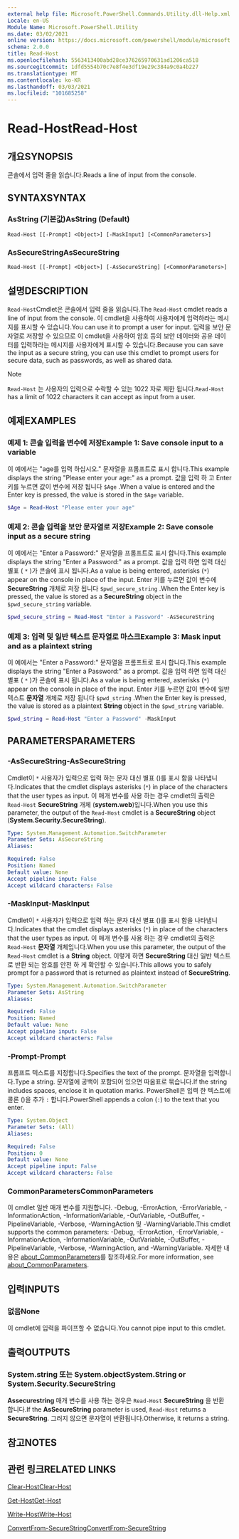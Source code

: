 ```yaml
---
external help file: Microsoft.PowerShell.Commands.Utility.dll-Help.xml
Locale: en-US
Module Name: Microsoft.PowerShell.Utility
ms.date: 03/02/2021
online version: https://docs.microsoft.com/powershell/module/microsoft.powershell.utility/read-host?view=powershell-7.2&WT.mc_id=ps-gethelp
schema: 2.0.0
title: Read-Host
ms.openlocfilehash: 5563413400abd28ce376265970631ad1206ca518
ms.sourcegitcommit: 1dfd5554b70c7e8f4e3df19e29c384a9c0a4b227
ms.translationtype: MT
ms.contentlocale: ko-KR
ms.lasthandoff: 03/03/2021
ms.locfileid: "101685258"
---
```

# <span data-ttu-id="b2071-102">Read-Host</span><span class="sxs-lookup"><span data-stu-id="b2071-102">Read-Host</span></span>

## <span data-ttu-id="b2071-103">개요</span><span class="sxs-lookup"><span data-stu-id="b2071-103">SYNOPSIS</span></span>
<span data-ttu-id="b2071-104">콘솔에서 입력 줄을 읽습니다.</span><span class="sxs-lookup"><span data-stu-id="b2071-104">Reads a line of input from the console.</span></span>

## <span data-ttu-id="b2071-105">SYNTAX</span><span class="sxs-lookup"><span data-stu-id="b2071-105">SYNTAX</span></span>

### <span data-ttu-id="b2071-106">AsString (기본값)</span><span class="sxs-lookup"><span data-stu-id="b2071-106">AsString (Default)</span></span>

```
Read-Host [[-Prompt] <Object>] [-MaskInput] [<CommonParameters>]
```

### <span data-ttu-id="b2071-107">AsSecureString</span><span class="sxs-lookup"><span data-stu-id="b2071-107">AsSecureString</span></span>

```
Read-Host [[-Prompt] <Object>] [-AsSecureString] [<CommonParameters>]
```

## <span data-ttu-id="b2071-108">설명</span><span class="sxs-lookup"><span data-stu-id="b2071-108">DESCRIPTION</span></span>

<span data-ttu-id="b2071-109">`Read-Host`Cmdlet은 콘솔에서 입력 줄을 읽습니다.</span><span class="sxs-lookup"><span data-stu-id="b2071-109">The `Read-Host` cmdlet reads a line of input from the console.</span></span> <span data-ttu-id="b2071-110">이 cmdlet을 사용하여 사용자에게 입력하라는 메시지를 표시할 수 있습니다.</span><span class="sxs-lookup"><span data-stu-id="b2071-110">You can use it to prompt a user for input.</span></span> <span data-ttu-id="b2071-111">입력을 보안 문자열로 저장할 수 있으므로 이 cmdlet을 사용하여 암호 등의 보안 데이터와 공유 데이터를 입력하라는 메시지를 사용자에게 표시할 수 있습니다.</span><span class="sxs-lookup"><span data-stu-id="b2071-111">Because you can save the input as a secure string, you can use this cmdlet to prompt users for secure data, such as passwords, as well as shared data.</span></span>

> [!NOTE]
> <span data-ttu-id="b2071-112">`Read-Host` 는 사용자의 입력으로 수락할 수 있는 1022 자로 제한 됩니다.</span><span class="sxs-lookup"><span data-stu-id="b2071-112">`Read-Host` has a limit of 1022 characters it can accept as input from a user.</span></span>

## <span data-ttu-id="b2071-113">예제</span><span class="sxs-lookup"><span data-stu-id="b2071-113">EXAMPLES</span></span>

### <span data-ttu-id="b2071-114">예제 1: 콘솔 입력을 변수에 저장</span><span class="sxs-lookup"><span data-stu-id="b2071-114">Example 1: Save console input to a variable</span></span>

<span data-ttu-id="b2071-115">이 예에서는 "age를 입력 하십시오." 문자열을 프롬프트로 표시 합니다.</span><span class="sxs-lookup"><span data-stu-id="b2071-115">This example displays the string "Please enter your age:" as a prompt.</span></span> <span data-ttu-id="b2071-116">값을 입력 하 고 Enter 키를 누르면 값이 변수에 저장 됩니다 `$Age` .</span><span class="sxs-lookup"><span data-stu-id="b2071-116">When a value is entered and the Enter key is pressed, the value is stored in the `$Age` variable.</span></span>

```powershell
$Age = Read-Host "Please enter your age"
```

### <span data-ttu-id="b2071-117">예제 2: 콘솔 입력을 보안 문자열로 저장</span><span class="sxs-lookup"><span data-stu-id="b2071-117">Example 2: Save console input as a secure string</span></span>

<span data-ttu-id="b2071-118">이 예에서는 "Enter a Password:" 문자열을 프롬프트로 표시 합니다.</span><span class="sxs-lookup"><span data-stu-id="b2071-118">This example displays the string "Enter a Password:" as a prompt.</span></span> <span data-ttu-id="b2071-119">값을 입력 하면 입력 대신 별표 ( `*` )가 콘솔에 표시 됩니다.</span><span class="sxs-lookup"><span data-stu-id="b2071-119">As a value is being entered, asterisks (`*`) appear on the console in place of the input.</span></span> <span data-ttu-id="b2071-120">Enter 키를 누르면 값이 변수에 **SecureString** 개체로 저장 됩니다 `$pwd_secure_string` .</span><span class="sxs-lookup"><span data-stu-id="b2071-120">When the Enter key is pressed, the value is stored as a **SecureString** object in the `$pwd_secure_string` variable.</span></span>

```powershell
$pwd_secure_string = Read-Host "Enter a Password" -AsSecureString
```

### <span data-ttu-id="b2071-121">예제 3: 입력 및 일반 텍스트 문자열로 마스크</span><span class="sxs-lookup"><span data-stu-id="b2071-121">Example 3: Mask input and as a plaintext string</span></span>

<span data-ttu-id="b2071-122">이 예에서는 "Enter a Password:" 문자열을 프롬프트로 표시 합니다.</span><span class="sxs-lookup"><span data-stu-id="b2071-122">This example displays the string "Enter a Password:" as a prompt.</span></span> <span data-ttu-id="b2071-123">값을 입력 하면 입력 대신 별표 ( `*` )가 콘솔에 표시 됩니다.</span><span class="sxs-lookup"><span data-stu-id="b2071-123">As a value is being entered, asterisks (`*`) appear on the console in place of the input.</span></span> <span data-ttu-id="b2071-124">Enter 키를 누르면 값이 변수에 일반 텍스트 **문자열** 개체로 저장 됩니다 `$pwd_string` .</span><span class="sxs-lookup"><span data-stu-id="b2071-124">When the Enter key is pressed, the value is stored as a plaintext **String** object in the `$pwd_string` variable.</span></span>

```powershell
$pwd_string = Read-Host "Enter a Password" -MaskInput
```

## <span data-ttu-id="b2071-125">PARAMETERS</span><span class="sxs-lookup"><span data-stu-id="b2071-125">PARAMETERS</span></span>

### <span data-ttu-id="b2071-126">-AsSecureString</span><span class="sxs-lookup"><span data-stu-id="b2071-126">-AsSecureString</span></span>

<span data-ttu-id="b2071-127">Cmdlet이 `*` 사용자가 입력으로 입력 하는 문자 대신 별표 ()를 표시 함을 나타냅니다.</span><span class="sxs-lookup"><span data-stu-id="b2071-127">Indicates that the cmdlet displays asterisks (`*`) in place of the characters that the user types as input.</span></span> <span data-ttu-id="b2071-128">이 매개 변수를 사용 하는 경우 cmdlet의 출력은 `Read-Host` **SecureString** 개체 (**system.web**)입니다.</span><span class="sxs-lookup"><span data-stu-id="b2071-128">When you use this parameter, the output of the `Read-Host` cmdlet is a **SecureString** object (**System.Security.SecureString**).</span></span>

```yaml
Type: System.Management.Automation.SwitchParameter
Parameter Sets: AsSecureString
Aliases:

Required: False
Position: Named
Default value: None
Accept pipeline input: False
Accept wildcard characters: False
```

### <span data-ttu-id="b2071-129">-MaskInput</span><span class="sxs-lookup"><span data-stu-id="b2071-129">-MaskInput</span></span>

<span data-ttu-id="b2071-130">Cmdlet이 `*` 사용자가 입력으로 입력 하는 문자 대신 별표 ()를 표시 함을 나타냅니다.</span><span class="sxs-lookup"><span data-stu-id="b2071-130">Indicates that the cmdlet displays asterisks (`*`) in place of the characters that the user types as input.</span></span> <span data-ttu-id="b2071-131">이 매개 변수를 사용 하는 경우 cmdlet의 출력은 `Read-Host` **문자열** 개체입니다.</span><span class="sxs-lookup"><span data-stu-id="b2071-131">When you use this parameter, the output of the `Read-Host` cmdlet is a **String** object.</span></span>
<span data-ttu-id="b2071-132">이렇게 하면 **SecureString** 대신 일반 텍스트로 반환 되는 암호를 안전 하 게 확인할 수 있습니다.</span><span class="sxs-lookup"><span data-stu-id="b2071-132">This allows you to safely prompt for a password that is returned as plaintext instead of **SecureString**.</span></span>

```yaml
Type: System.Management.Automation.SwitchParameter
Parameter Sets: AsString
Aliases:

Required: False
Position: Named
Default value: None
Accept pipeline input: False
Accept wildcard characters: False
```

### <span data-ttu-id="b2071-133">-Prompt</span><span class="sxs-lookup"><span data-stu-id="b2071-133">-Prompt</span></span>

<span data-ttu-id="b2071-134">프롬프트 텍스트를 지정합니다.</span><span class="sxs-lookup"><span data-stu-id="b2071-134">Specifies the text of the prompt.</span></span> <span data-ttu-id="b2071-135">문자열을 입력합니다.</span><span class="sxs-lookup"><span data-stu-id="b2071-135">Type a string.</span></span> <span data-ttu-id="b2071-136">문자열에 공백이 포함되어 있으면 따옴표로 묶습니다.</span><span class="sxs-lookup"><span data-stu-id="b2071-136">If the string includes spaces, enclose it in quotation marks.</span></span> <span data-ttu-id="b2071-137">PowerShell은 입력 한 텍스트에 콜론 ()을 추가 `:` 합니다.</span><span class="sxs-lookup"><span data-stu-id="b2071-137">PowerShell appends a colon (`:`) to the text that you enter.</span></span>

```yaml
Type: System.Object
Parameter Sets: (All)
Aliases:

Required: False
Position: 0
Default value: None
Accept pipeline input: False
Accept wildcard characters: False
```

### <span data-ttu-id="b2071-138">CommonParameters</span><span class="sxs-lookup"><span data-stu-id="b2071-138">CommonParameters</span></span>

<span data-ttu-id="b2071-139">이 cmdlet 일반 매개 변수를 지원합니다. -Debug, -ErrorAction, -ErrorVariable, -InformationAction, -InformationVariable, -OutVariable, -OutBuffer, -PipelineVariable, -Verbose, -WarningAction 및 -WarningVariable.</span><span class="sxs-lookup"><span data-stu-id="b2071-139">This cmdlet supports the common parameters: -Debug, -ErrorAction, -ErrorVariable, -InformationAction, -InformationVariable, -OutVariable, -OutBuffer, -PipelineVariable, -Verbose, -WarningAction, and -WarningVariable.</span></span> <span data-ttu-id="b2071-140">자세한 내용은 [about_CommonParameters](https://go.microsoft.com/fwlink/?LinkID=113216)를 참조하세요.</span><span class="sxs-lookup"><span data-stu-id="b2071-140">For more information, see [about_CommonParameters](https://go.microsoft.com/fwlink/?LinkID=113216).</span></span>

## <span data-ttu-id="b2071-141">입력</span><span class="sxs-lookup"><span data-stu-id="b2071-141">INPUTS</span></span>

### <span data-ttu-id="b2071-142">없음</span><span class="sxs-lookup"><span data-stu-id="b2071-142">None</span></span>

<span data-ttu-id="b2071-143">이 cmdlet에 입력을 파이프할 수 없습니다.</span><span class="sxs-lookup"><span data-stu-id="b2071-143">You cannot pipe input to this cmdlet.</span></span>

## <span data-ttu-id="b2071-144">출력</span><span class="sxs-lookup"><span data-stu-id="b2071-144">OUTPUTS</span></span>

### <span data-ttu-id="b2071-145">System.string 또는 System.object</span><span class="sxs-lookup"><span data-stu-id="b2071-145">System.String or System.Security.SecureString</span></span>

<span data-ttu-id="b2071-146">**Assecurestring** 매개 변수를 사용 하는 경우은 `Read-Host` **SecureString** 을 반환 합니다.</span><span class="sxs-lookup"><span data-stu-id="b2071-146">If the **AsSecureString** parameter is used, `Read-Host` returns a **SecureString**.</span></span> <span data-ttu-id="b2071-147">그러지 않으면 문자열이 반환됩니다.</span><span class="sxs-lookup"><span data-stu-id="b2071-147">Otherwise, it returns a string.</span></span>

## <span data-ttu-id="b2071-148">참고</span><span class="sxs-lookup"><span data-stu-id="b2071-148">NOTES</span></span>

## <span data-ttu-id="b2071-149">관련 링크</span><span class="sxs-lookup"><span data-stu-id="b2071-149">RELATED LINKS</span></span>

[<span data-ttu-id="b2071-150">Clear-Host</span><span class="sxs-lookup"><span data-stu-id="b2071-150">Clear-Host</span></span>](../microsoft.powershell.core/clear-host.md)

[<span data-ttu-id="b2071-151">Get-Host</span><span class="sxs-lookup"><span data-stu-id="b2071-151">Get-Host</span></span>](Get-Host.md)

[<span data-ttu-id="b2071-152">Write-Host</span><span class="sxs-lookup"><span data-stu-id="b2071-152">Write-Host</span></span>](Write-Host.md)

[<span data-ttu-id="b2071-153">ConvertFrom-SecureString</span><span class="sxs-lookup"><span data-stu-id="b2071-153">ConvertFrom-SecureString</span></span>](../Microsoft.PowerShell.Security/ConvertFrom-SecureString.md)
